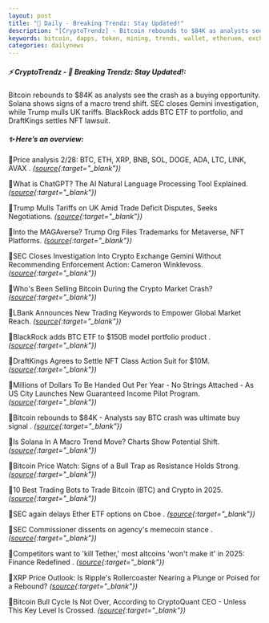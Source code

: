 ```yaml
---
layout: post
title: "🌌 Daily - Breaking Trendz: Stay Updated!"
description: "[CryptoTrendz] - Bitcoin rebounds to $84K as analysts see the crash as a buying opportunity. Solana shows signs of a macro trend shift. SEC closes Gemini investigation, while Trump mulls UK tariffs. BlackRock adds BTC ETF to portfolio, and DraftKings settles NFT lawsuit."
keywords: bitcoin, dapps, token, mining, trends, wallet, etheruem, exchange, tokenomics, crypto
categories: dailynews
---
```


##### ⚡ CryptoTrendz - 📌 *Breaking Trendz: Stay Updated!:*

Bitcoin rebounds to $84K as analysts see the crash as a buying opportunity. Solana shows signs of a macro trend shift. SEC closes Gemini investigation, while Trump mulls UK tariffs. BlackRock adds BTC ETF to portfolio, and DraftKings settles NFT lawsuit.

##### ✨ *Here’s an overview:*


🔹Price analysis 2/28: BTC, ETH, XRP, BNB, SOL, DOGE, ADA, LTC, LINK, AVAX . *([source](https://s.avyag.com/8den){:target="_blank"})*

🔹What is ChatGPT? The AI Natural Language Processing Tool Explained. *([source](https://s.avyag.com/h55g){:target="_blank"})*

🔹Trump Mulls Tariffs on UK Amid Trade Deficit Disputes, Seeks Negotiations. *([source](https://s.avyag.com/r9zl){:target="_blank"})*

🔹Into the MAGAverse? Trump Org Files Trademarks for Metaverse, NFT Platforms. *([source](https://s.avyag.com/3rum){:target="_blank"})*

🔹SEC Closes Investigation Into Crypto Exchange Gemini Without Recommending Enforcement Action: Cameron Winklevoss. *([source](https://s.avyag.com/hkfq){:target="_blank"})*

🔹Who's Been Selling Bitcoin During the Crypto Market Crash? *([source](https://s.avyag.com/hfmn){:target="_blank"})*

🔹LBank Announces New Trading Keywords to Empower Global Market Reach. *([source](https://s.avyag.com/zr7x){:target="_blank"})*

🔹BlackRock adds BTC ETF to $150B model portfolio product . *([source](https://s.avyag.com/z8dk){:target="_blank"})*

🔹DraftKings Agrees to Settle NFT Class Action Suit for $10M. *([source](https://s.avyag.com/jpch){:target="_blank"})*

🔹Millions of Dollars To Be Handed Out Per Year - No Strings Attached - As US City Launches New Guaranteed Income Pilot Program. *([source](https://s.avyag.com/83c5){:target="_blank"})*

🔹Bitcoin rebounds to $84K - Analysts say BTC crash was ultimate buy signal . *([source](https://s.avyag.com/cua4){:target="_blank"})*

🔹Is Solana In A Macro Trend Move? Charts Show Potential Shift. *([source](https://s.avyag.com/fbd6){:target="_blank"})*

🔹Bitcoin Price Watch: Signs of a Bull Trap as Resistance Holds Strong. *([source](https://s.avyag.com/a39c){:target="_blank"})*

🔹10 Best Trading Bots to Trade Bitcoin (BTC) and Crypto in 2025. *([source](https://s.avyag.com/htze){:target="_blank"})*

🔹SEC again delays Ether ETF options on Cboe . *([source](https://s.avyag.com/5i1b){:target="_blank"})*

🔹SEC Commissioner dissents on agency's memecoin stance . *([source](https://s.avyag.com/h5fs){:target="_blank"})*

🔹Competitors want to 'kill Tether,' most altcoins 'won't make it' in 2025: Finance Redefined . *([source](https://s.avyag.com/qvlh){:target="_blank"})*

🔹XRP Price Outlook: Is Ripple's Rollercoaster Nearing a Plunge or Poised for a Rebound? *([source](https://s.avyag.com/bmf7){:target="_blank"})*

🔹Bitcoin Bull Cycle Is Not Over, According to CryptoQuant CEO - Unless This Key Level Is Crossed. *([source](https://s.avyag.com/sr13){:target="_blank"})*
